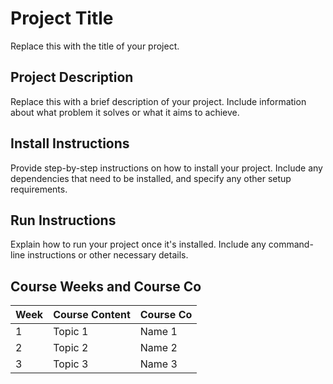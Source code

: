 # Project Title

Replace this with the title of your project.

## Project Description

Replace this with a brief description of your project. Include information about what problem it solves or what it aims to achieve.

## Install Instructions

Provide step-by-step instructions on how to install your project. Include any dependencies that need to be installed, and specify any other setup requirements.

## Run Instructions

Explain how to run your project once it's installed. Include any command-line instructions or other necessary details.

## Course Weeks and Course Co

| Week | Course Content | Course Co |
|------|----------------|-----------|
| 1    | Topic 1        | Name 1    |
| 2    | Topic 2        | Name 2    |
| 3    | Topic 3        | Name 3    |